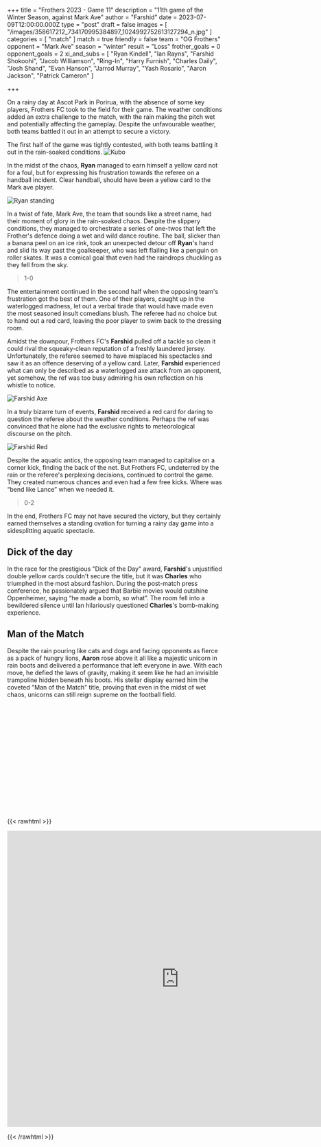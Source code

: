 
+++
title = "Frothers 2023 - Game 11"
description = "11th game of the Winter Season, against Mark Ave"
author = "Farshid"
date = 2023-07-09T12:00:00.000Z
type = "post"
draft = false
images = [ "/images/358617212_734170995384897_1024992752613127294_n.jpg" ]
categories = [ "match" ]
match = true
friendly = false
team = "OG Frothers"
opponent = "Mark Ave"
season = "winter"
result = "Loss"
frother_goals = 0
opponent_goals = 2
xi_and_subs = [
  "Ryan Kindell",
  "Ian Rayns",
  "Farshid Shokoohi",
  "Jacob Williamson",
  "Ring-In",
  "Harry Furnish",
  "Charles Daily",
  "Josh Shand",
  "Evan Hanson",
  "Jarrod Murray",
  "Yash Rosario",
  "Aaron Jackson",
  "Patrick Cameron"
]

+++

On a rainy day at Ascot Park in Porirua, with the absence of  some key players, Frothers FC took to the field for their game. The weather conditions added an extra challenge to the match, with the rain making the pitch wet and potentially affecting the gameplay. Despite the unfavourable weather, both teams battled it out in an attempt to secure a victory.


The first half of the game was tightly contested, with both teams battling it out in the rain-soaked conditions. 
![Kubo](/images/358604919_734171568718173_6758408991350246203_n.jpg)

In the midst of the chaos, **Ryan** managed to earn himself a yellow card not for a foul, but for expressing his frustration towards the referee on a handball incident. Clear handball, should have been a yellow card to the Mark ave player.

![Ryan standing](/images/358590327_734172072051456_3561541378869779751_n.jpg)

In a twist of fate, Mark Ave, the team that sounds like a street name, had their moment of glory in the rain-soaked chaos. Despite the slippery conditions, they managed to orchestrate a series of one-twos that left the Frother's defence doing a wet and wild dance routine. The ball, slicker than a banana peel on an ice rink, took an unexpected detour off **Ryan**'s hand and slid its way past the goalkeeper, who was left flailing like a penguin on roller skates. It was a comical goal that even had the raindrops chuckling as they fell from the sky. 

> 1-0

The entertainment continued in the second half when the opposing team's frustration got the best of them. One of their players, caught up in the waterlogged madness, let out a verbal tirade that would have made even the most seasoned insult comedians blush. The referee had no choice but to hand out a red card, leaving the poor player to swim back to the dressing room.


Amidst the downpour, Frothers FC's **Farshid** pulled off a tackle so clean it could rival the squeaky-clean reputation of a freshly laundered jersey. Unfortunately, the referee seemed to have misplaced his spectacles and saw it as an offence deserving of a yellow card. Later, **Farshid** experienced what can only be described as a waterlogged axe attack from an opponent, yet somehow, the ref was too busy admiring his own reflection on his whistle to notice.

![Farshid Axe](/images/358664149_734170935384903_1044936020873815982_n.jpg)

In a truly bizarre turn of events, **Farshid** received a red card for daring to question the referee about the weather conditions. Perhaps the ref was convinced that he alone had the exclusive rights to meteorological discourse on the pitch.

![Farshid Red](/images/358617212_734170995384897_1024992752613127294_n.jpg)


Despite the aquatic antics, the opposing team managed to capitalise on a corner kick, finding the back of the net. But Frothers FC, undeterred by the rain or the referee's perplexing decisions, continued to control the game. They created numerous chances and even had a few free kicks. Where was “bend like Lance” when we needed it.

> 0-2


In the end, Frothers FC may not have secured the victory, but they certainly earned themselves a standing ovation for turning a rainy day game into a sidesplitting aquatic spectacle. 


## Dick of the day

In the race for the prestigious "Dick of the Day" award, **Farshid**'s unjustified double yellow cards couldn't secure the title, but it was **Charles** who triumphed in the most absurd fashion. During the post-match press conference, he passionately argued that Barbie movies would outshine Oppenheimer, saying “he made a bomb, so what”. The room fell into a bewildered silence until Ian hilariously questioned **Charles**'s bomb-making experience. 

## Man of the Match

Despite the rain pouring like cats and dogs and facing opponents as fierce as a pack of hungry lions, **Aaron** rose above it all like a majestic unicorn in rain boots and delivered a performance that left everyone in awe. With each move, he defied the laws of gravity, making it seem like he had an invisible trampoline hidden beneath his boots. His stellar display earned him the coveted "Man of the Match" title, proving that even in the midst of wet chaos, unicorns can still reign supreme on the football field.


<iframe src="" width="500" height="250" style="border:none;overflow:hidden" scrolling="no" frameborder="0" allowfullscreen="true" allow="autoplay; clipboard-write; encrypted-media; picture-in-picture; web-share"></iframe>

{{< rawhtml >}}
<div class="row">
<iframe src="https://www.facebook.com/plugins/post.php?href=https%3A%2F%2Fwww.facebook.com%2FNZSundayFootball%2Fposts%2Fpfbid02VUSSKHLo4RgZP7GGqM2B92j9RjuYHtqj7yKLf5EKrmvhMVLSeD2tENCLYy2AiY7Gl&show_text=true&width=800" width="800" height="690" style="border:none;overflow:hidden" scrolling="no" frameborder="0" allowfullscreen="true" allow="autoplay; clipboard-write; encrypted-media; picture-in-picture; web-share"></iframe>
</div>

{{< /rawhtml >}}
